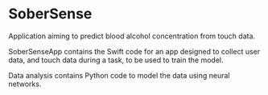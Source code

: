 # SoberSense
Application aiming to predict blood alcohol concentration from touch data.

SoberSenseApp contains the Swift code for an app designed to collect user data, and touch data during a task, to be used to train the model.

Data analysis contains Python code to model the data using neural networks.

